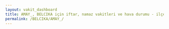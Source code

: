 ```yaml
---
layout: vakit_dashboard
title: AMAY_, BELCIKA için iftar, namaz vakitleri ve hava durumu - ilçe/eyalet seç
permalink: /BELCIKA/AMAY_/
---
```


<script type="text/javascript">
  var GLOBAL_COUNTRY = 'BELCIKA';
  var GLOBAL_CITY = 'AMAY_';
  var GLOBAL_STATE = '';
  var lat = 72;
  var lon = 21;
</script>
